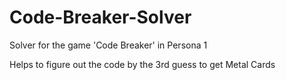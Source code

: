 # Code-Breaker-Solver
Solver for the game 'Code Breaker' in Persona 1

Helps to figure out the code by the 3rd guess to get Metal Cards
